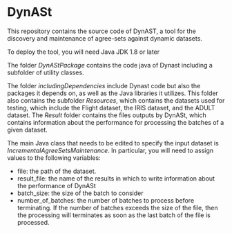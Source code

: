 # DynASt
This repository contains the source code of DynAST, a tool for the discovery and maintenance of agree-sets against dynamic datasets.

To deploy the tool, you will need Java JDK 1.8 or later

The folder *DynAStPackage* contains the code java of Dynast including a subfolder of utility classes.

The folder *includingDependencies* include Dynast code but also the packages it depends on, as well as the Java libraries it utilizes. This folder also contains the subfolder *Resources*, which contains the datasets used for testing, which include the Flight dataset, the IRIS dataset, and the ADULT dataset.
The *Result* folder contains the files outputs by DynASt, which contains information about the performance for processing the batches of a given dataset.

The main Java class that needs to be edited to specify the input dataset is *IncrementalAgreeSetsMaintenance*. In particular, you will need to assign values to the following variables:
* file: the path of the dataset. 
* result_file: the name of the results in which to write information about the performance of DynASt
* batch_size: the size of the batch to consider
* number_of_batches: the number of batches to process before terminating. If the number of batches exceeds the size of the file, then the processing will terminates as soon as the last batch of the file is processed.